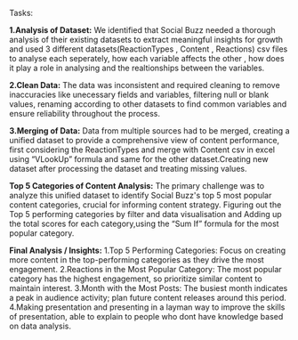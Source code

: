 Tasks:

**1.Analysis of Dataset:** We identified that Social Buzz needed a thorough analysis of their existing datasets to extract meaningful insights for growth and used 3 different datasets(ReactionTypes , Content ,
Reactions) csv files to analyse each seperately, how each variable affects the other , how does it play a role in analysing and the realtionships between the variables.

**2.Clean Data:** The data was inconsistent and required cleaning to remove inaccuracies like unecessary fields and variables, filtering null or blank values, renaming according to other datasets to find common 
variables and ensure reliability throughout the process. 

**3.Merging of Data:** Data from multiple sources had to be merged, creating a unified dataset to provide a comprehensive view of content performance, first considering the ReactionTypes and merge with Content csv
in excel using “VLookUp” formula and same for the other dataset.Creating new dataset after processing the dataset and treating missing values.

**Top 5 Categories of Content Analysis:** The primary challenge was to analyze this unified dataset to identify Social Buzz's top 5 most popular content categories, crucial for informing content strategy.
Figuring out the Top 5 performing categories by filter and data visualisation and Adding up the total scores for each category,using  the “Sum If” formula for the most popular category. 

**Final Analysis / Insights:**
1.Top 5 Performing Categories: Focus on creating more content in the top-performing categories as they drive the most engagement.
2.Reactions in the Most Popular Category: The most popular category has the highest engagement, so prioritize similar content to maintain interest.
3.Month with the Most Posts: The busiest month indicates a peak in audience activity; plan future content releases around this period.
4.Making presentation and presenting in a layman way to improve the skills of presentation, able to explain to people who dont have knowledge based on data analysis.


